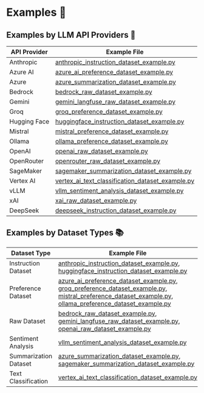# Examples 📖

## Examples by LLM API Providers 🤖

| API Provider | Example File |
|--------------|--------------|
| Anthropic    | [anthropic_instruction_dataset_example.py](https://github.com/Shekswess/synthgenai/blob/main/examples/anthropic_instruction_dataset_example.py) |
| Azure AI     | [azure_ai_preference_dataset_example.py](https://github.com/Shekswess/synthgenai/blob/main/examples/azure_ai_preference_dataset_example.py) |
| Azure        | [azure_summarization_dataset_example.py](https://github.com/Shekswess/synthgenai/blob/main/examples/azure_summarization_dataset_example.py) |
| Bedrock      | [bedrock_raw_dataset_example.py](https://github.com/Shekswess/synthgenai/blob/main/examples/bedrock_raw_dataset_example.py) |
| Gemini       | [gemini_langfuse_raw_dataset_example.py](https://github.com/Shekswess/synthgenai/blob/main/examples/gemini_langfuse_raw_dataset_example.py) |
| Groq         | [groq_preference_dataset_example.py](https://github.com/Shekswess/synthgenai/blob/main/examples/groq_preference_dataset_example.py) |
| Hugging Face | [huggingface_instruction_dataset_example.py](https://github.com/Shekswess/synthgenai/blob/main/examples/huggingface_instruction_dataset_example.py) |
| Mistral      | [mistral_preference_dataset_example.py](https://github.com/Shekswess/synthgenai/blob/main/examples/mistral_preference_dataset_example.py) |
| Ollama       | [ollama_preference_dataset_example.py](https://github.com/Shekswess/synthgenai/blob/main/examples/ollama_preference_dataset_example.py) |
| OpenAI       | [openai_raw_dataset_example.py](https://github.com/Shekswess/synthgenai/blob/main/examples/openai_raw_dataset_example.py) |
| OpenRouter   | [openrouter_raw_dataset_example.py](https://github.com/Shekswess/synthgenai/blob/main/examples/openrouter_raw_dataset_example.py) |
| SageMaker    | [sagemaker_summarization_dataset_example.py](https://github.com/Shekswess/synthgenai/blob/main/examples/sagemaker_summarization_dataset_example.py) |
| Vertex AI    | [vertex_ai_text_classification_dataset_example.py](https://github.com/Shekswess/synthgenai/blob/main/examples/vertex_ai_text_classification_dataset_example.py) |
| vLLM         | [vllm_sentiment_analysis_dataset_example.py](https://github.com/Shekswess/synthgenai/blob/main/examples/vllm_sentiment_analysis_dataset_example.py) |
| xAI          | [xai_raw_dataset_example.py](https://github.com/Shekswess/synthgenai/blob/main/examples/xai_raw_dataset_example.py) |
| DeepSeek     | [deepseek_instruction_dataset_example.py](https://github.com/Shekswess/synthgenai/blob/main/examples/deepseek_instruction_dataset_example.py) |

## Examples by Dataset Types 📚

| Dataset Type           | Example File |
|------------------------|--------------|
| Instruction Dataset    | [anthropic_instruction_dataset_example.py](https://github.com/Shekswess/synthgenai/blob/main/examples/anthropic_instruction_dataset_example.py), [huggingface_instruction_dataset_example.py](https://github.com/Shekswess/synthgenai/blob/main/examples/huggingface_instruction_dataset_example.py) |
| Preference Dataset     | [azure_ai_preference_dataset_example.py](https://github.com/Shekswess/synthgenai/blob/main/examples/azure_ai_preference_dataset_example.py), [groq_preference_dataset_example.py](https://github.com/Shekswess/synthgenai/blob/main/examples/groq_preference_dataset_example.py), [mistral_preference_dataset_example.py](https://github.com/Shekswess/synthgenai/blob/main/examples/mistral_preference_dataset_example.py), [ollama_preference_dataset_example.py](https://github.com/Shekswess/synthgenai/blob/main/examples/ollama_preference_dataset_example.py) |
| Raw Dataset            | [bedrock_raw_dataset_example.py](https://github.com/Shekswess/synthgenai/blob/main/examples/bedrock_raw_dataset_example.py), [gemini_langfuse_raw_dataset_example.py](https://github.com/Shekswess/synthgenai/blob/main/examples/gemini_langfuse_raw_dataset_example.py), [openai_raw_dataset_example.py](https://github.com/Shekswess/synthgenai/blob/main/examples/openai_raw_dataset_example.py) |
| Sentiment Analysis     | [vllm_sentiment_analysis_dataset_example.py](https://github.com/Shekswess/synthgenai/blob/main/examples/vllm_sentiment_analysis_dataset_example.py) |
| Summarization Dataset  | [azure_summarization_dataset_example.py](https://github.com/Shekswess/synthgenai/blob/main/examples/azure_summarization_dataset_example.py), [sagemaker_summarization_dataset_example.py](https://github.com/Shekswess/synthgenai/blob/main/examples/sagemaker_summarization_dataset_example.py) |
| Text Classification    | [vertex_ai_text_classification_dataset_example.py](https://github.com/Shekswess/synthgenai/blob/main/examples/vertex_ai_text_classification_dataset_example.py) |
